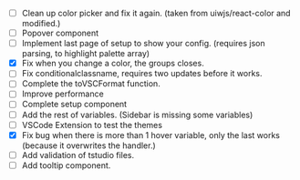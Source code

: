 - [ ] Clean up color picker and fix it again. (taken from uiwjs/react-color and modified.)
- [ ] Popover component
- [ ] Implement last page of setup to show your config. (requires json parsing, to highlight palette array)
- [x] Fix when you change a color, the groups closes.
- [ ] Fix conditionalclassname, requires two updates before it works.
- [ ] Complete the toVSCFormat function.
- [ ] Improve performance
- [ ] Complete setup component
- [ ] Add the rest of variables. (Sidebar is missing some variables)
- [ ] VSCode Extension to test the themes 
- [x] Fix bug when there is more than 1 hover variable, only the last works (because it overwrites the handler.)
- [ ] Add validation of tstudio files.
- [ ] Add tooltip component.